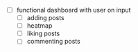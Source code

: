- [ ] functional dashboard with user on input
  - [ ]  adding posts
  - [ ]  heatmap
  - [ ]  liking posts
  - [ ]  commenting posts